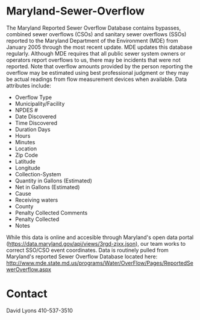 # Maryland-Sewer-Overflow
The Maryland Reported Sewer Overflow Database contains bypasses, combined sewer overflows (CSOs) and sanitary sewer overflows (SSOs) reported to the Maryland Department of the Environment (MDE) from January 2005 through the most recent update. MDE updates this database regularly. Although MDE requires that all public sewer system owners or operators report overflows to us, there may be incidents that were not reported. Note that overflow amounts provided by the person reporting the overflow may be estimated using best professional judgment or they may be actual readings from flow measurement devices when available.  Data attributes include:

* Overflow Type	
* Municipality/Facility	
* NPDES #	
* Date Discovered	
* Time Discovered	
* Duration	Days
* Hours
* Minutes
* Location	
* Zip Code	
* Latitude	
* Longitude	
* Collection-System	
* Quantity in Gallons (Estimated)	
* Net in Gallons (Estimated)	
* Cause	
* Receiving waters	
* County	
* Penalty Collected Comments	
* Penalty Collected	
* Notes

While this data is online and accesible through Maryland's open data portal (https://data.maryland.gov/api/views/3rgd-zjxx.json), our team works to correct SSO/CSO event coordinates.  Data is routinely pulled from Maryland's reported Sewer Overflow Database located here:  http://www.mde.state.md.us/programs/Water/OverFlow/Pages/ReportedSewerOverflow.aspx



# Contact
David Lyons
410-537-3510
